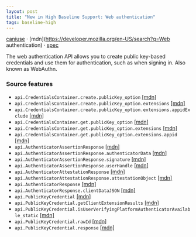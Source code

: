 ```yaml
---
layout: post
title: "New in High Baseline Support: Web authentication"
tags: baseline-high
---
```


[caniuse](https://caniuse.com/?search=webauthn) · [mdn](https://developer.mozilla.org/en-US/search?q=Web authentication) · [spec](https://w3c.github.io/webauthn/)

The web authentication API allows you to create public key-based credentials and use them for authentication, such as when signing in. Also known as WebAuthn.

### Source features

- ``api.CredentialsContainer.create.publicKey_option`` [[mdn]](https://developer.mozilla.org/en-US/search?q=api.CredentialsContainer.create.publicKey_option)
- ``api.CredentialsContainer.create.publicKey_option.extensions`` [[mdn]](https://developer.mozilla.org/en-US/search?q=api.CredentialsContainer.create.publicKey_option.extensions)
- ``api.CredentialsContainer.create.publicKey_option.extensions.appidExclude`` [[mdn]](https://developer.mozilla.org/en-US/search?q=api.CredentialsContainer.create.publicKey_option.extensions.appidExclude)
- ``api.CredentialsContainer.get.publicKey_option`` [[mdn]](https://developer.mozilla.org/en-US/search?q=api.CredentialsContainer.get.publicKey_option)
- ``api.CredentialsContainer.get.publicKey_option.extensions`` [[mdn]](https://developer.mozilla.org/en-US/search?q=api.CredentialsContainer.get.publicKey_option.extensions)
- ``api.CredentialsContainer.get.publicKey_option.extensions.appid`` [[mdn]](https://developer.mozilla.org/en-US/search?q=api.CredentialsContainer.get.publicKey_option.extensions.appid)
- ``api.AuthenticatorAssertionResponse`` [[mdn]](https://developer.mozilla.org/en-US/search?q=api.AuthenticatorAssertionResponse)
- ``api.AuthenticatorAssertionResponse.authenticatorData`` [[mdn]](https://developer.mozilla.org/en-US/search?q=api.AuthenticatorAssertionResponse.authenticatorData)
- ``api.AuthenticatorAssertionResponse.signature`` [[mdn]](https://developer.mozilla.org/en-US/search?q=api.AuthenticatorAssertionResponse.signature)
- ``api.AuthenticatorAssertionResponse.userHandle`` [[mdn]](https://developer.mozilla.org/en-US/search?q=api.AuthenticatorAssertionResponse.userHandle)
- ``api.AuthenticatorAttestationResponse`` [[mdn]](https://developer.mozilla.org/en-US/search?q=api.AuthenticatorAttestationResponse)
- ``api.AuthenticatorAttestationResponse.attestationObject`` [[mdn]](https://developer.mozilla.org/en-US/search?q=api.AuthenticatorAttestationResponse.attestationObject)
- ``api.AuthenticatorResponse`` [[mdn]](https://developer.mozilla.org/en-US/search?q=api.AuthenticatorResponse)
- ``api.AuthenticatorResponse.clientDataJSON`` [[mdn]](https://developer.mozilla.org/en-US/search?q=api.AuthenticatorResponse.clientDataJSON)
- ``api.PublicKeyCredential`` [[mdn]](https://developer.mozilla.org/en-US/search?q=api.PublicKeyCredential)
- ``api.PublicKeyCredential.getClientExtensionResults`` [[mdn]](https://developer.mozilla.org/en-US/search?q=api.PublicKeyCredential.getClientExtensionResults)
- ``api.PublicKeyCredential.isUserVerifyingPlatformAuthenticatorAvailable_static`` [[mdn]](https://developer.mozilla.org/en-US/search?q=api.PublicKeyCredential.isUserVerifyingPlatformAuthenticatorAvailable_static)
- ``api.PublicKeyCredential.rawId`` [[mdn]](https://developer.mozilla.org/en-US/search?q=api.PublicKeyCredential.rawId)
- ``api.PublicKeyCredential.response`` [[mdn]](https://developer.mozilla.org/en-US/search?q=api.PublicKeyCredential.response)
